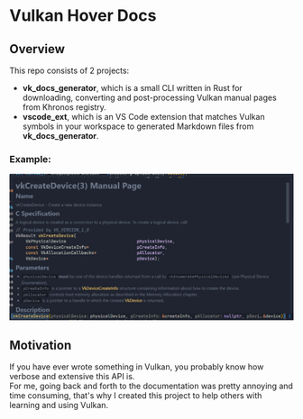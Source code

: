 # Vulkan Hover Docs

## Overview 
This repo consists of 2 projects:
- **vk_docs_generator**, which is a small CLI written in Rust for downloading, converting and post-processing Vulkan manual pages from Khronos registry.
- **vscode_ext**, which is an VS Code extension that matches Vulkan symbols in your workspace to generated Markdown files from **vk_docs_generator**.

### Example:
![preview](https://github.com/ivirtex/vulkan-hover-docs/blob/master/vscode_ext/images/screenshot.png?raw=true)

## Motivation
If you have ever wrote something in Vulkan, you probably know how verbose and extensive this API is.  
For me, going back and forth to the documentation was pretty annoying and time consuming, that's why I created this project to help others with learning and using Vulkan.
